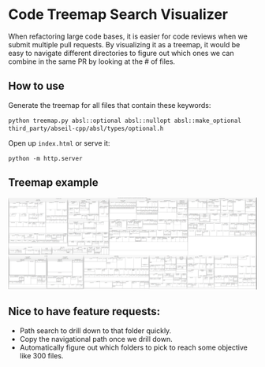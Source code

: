 # Code Treemap Search Visualizer

When refactoring large code bases, it is easier for code reviews when we submit multiple pull requests. By visualizing it as a treemap, it would be easy to navigate different directories to figure out which ones we can combine in the same PR by looking at the # of files.

## How to use
Generate the treemap for all files that contain these keywords:
```
python treemap.py absl::optional absl::nullopt absl::make_optional third_party/abseil-cpp/absl/types/optional.h
```
Open up `index.html` or serve it:
```
python -m http.server
```

## Treemap example
![Screenshot](screenshot.png)

## Nice to have feature requests:
- Path search to drill down to that folder quickly.
- Copy the navigational path once we drill down.
- Automatically figure out which folders to pick to reach some objective like 300 files.
